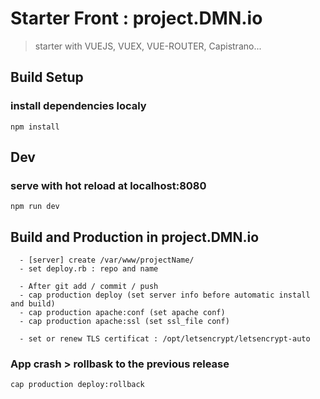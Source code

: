 # Starter Front : project.DMN.io

> starter with VUEJS, VUEX, VUE-ROUTER, Capistrano...

## Build Setup
### install dependencies localy
```
npm install
```

## Dev
### serve with hot reload at localhost:8080
```
npm run dev
```

## Build and Production in project.DMN.io
```
  - [server] create /var/www/projectName/
  - set deploy.rb : repo and name
```
```
  - After git add / commit / push
  - cap production deploy (set server info before automatic install and build)
  - cap production apache:conf (set apache conf)
  - cap production apache:ssl (set ssl_file conf)
```
````
  - set or renew TLS certificat : /opt/letsencrypt/letsencrypt-auto
````

### App crash > rollbask to the previous release
```
cap production deploy:rollback
```
